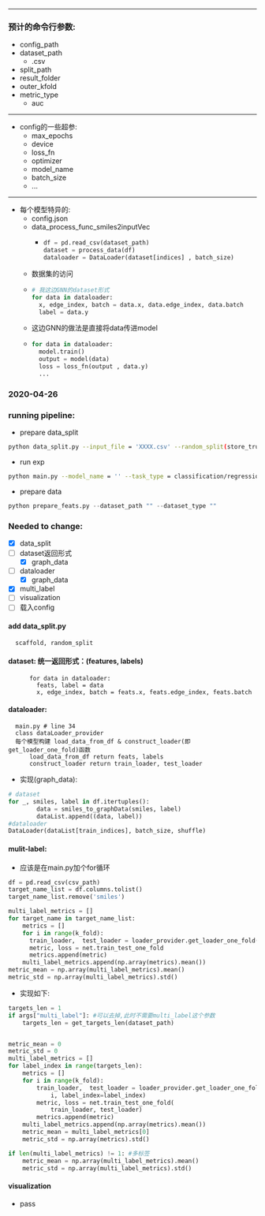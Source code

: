 
----

### 预计的命令行参数:

- config_path
- dataset_path
  - .csv
- split_path
- result_folder
- outer_kfold
- metric_type
  - auc
---

- config的一些超参:
  - max_epochs
  - device
  - loss_fn
  - optimizer
  - model_name
  - batch_size
  - ...
  <!-- -  [] early_stop
       - use_loss
       - use_metric -->
---
- 每个模型特异的:
  - config.json
  - data_process_func_smiles2inputVec
    - ```py
      df = pd.read_csv(dataset_path)
      dataset = process_data(df)
      dataloader = DataLoader(dataset[indices] , batch_size)
      ```
  - 数据集的访问
  - ``` python
    # 我这边GNN的dataset形式
    for data in dataloader:
      x, edge_index, batch = data.x, data.edge_index, data.batch
      label = data.y
    ```
  - 这边GNN的做法是直接将data传进model
  - ```py
    for data in dataloader:
      model.train()
      output = model(data)
      loss = loss_fn(output , data.y)
      ...
    ```

### 2020-04-26


### running pipeline:
- prepare data_split
```bash
python data_split.py --input_file = 'XXXX.csv' --random_split(store_true)/--scaffold_split(store_true) --k_fold = 5 --output_dir = './data_split/'
```
- run exp
```bash
python main.py --model_name = '' --task_type = classification/regression --multi_label(store_true) --dataset_path = '' --split_path = '' --k_fold = 5 --model_config
```
- prepare data
```py
python prepare_feats.py --dataset_path "" --dataset_type ""
```
### Needed to change:
- [x] data_split
- [ ] dataset返回形式
  - [x] graph_data
- [ ] dataloader
  - [x] graph_data
- [x] multi_label
- [ ] visualization
- [ ] 载入config

#### add data_split.py
      scaffold, random_split

#### dataset: 统一返回形式：(features, labels)
```
      for data in dataloader:
        feats, label = data
        x, edge_index, batch = feats.x, feats.edge_index, feats.batch
```
#### dataloader: 
      main.py # line 34
      class dataLoader_provider
      每个模型构建 load_data_from_df & construct_loader(即get_loader_one_fold)函数
          load_data_from_df return feats, labels
          construct_loader return train_loader, test_loader
- 实现(graph_data):
```py
# dataset
for _, smiles, label in df.itertuples():
        data = smiles_to_graphData(smiles, label)
        dataList.append((data, label))
#dataloader
DataLoader(dataList[train_indices], batch_size, shuffle)
```
#### mulit-label:
- 应该是在main.py加个for循环
```py
df = pd.read_csv(csv_path)
target_name_list = df.columns.tolist()
target_name_list.remove('smiles')

multi_label_metrics = []
for target_name in target_name_list:
    metrics = []
    for i in range(k_fold):
      train_loader,  test_loader = loader_provider.get_loader_one_fold(i)
      metric, loss = net.train_test_one_fold
      metrics.append(metric)
    multi_label_metrics.append(np.array(metrics).mean())
metric_mean = np.array(multi_label_metrics).mean()
metric_std = np.array(multi_label_metrics).std()
```
- 实现如下:
```py
targets_len = 1
if args["multi_label"]: #可以去掉,此时不需要multi_label这个参数
    targets_len = get_targets_len(dataset_path)


metric_mean = 0
metric_std = 0
multi_label_metrics = []
for label_index in range(targets_len):
    metrics = []
    for i in range(k_fold):
        train_loader,  test_loader = loader_provider.get_loader_one_fold(
            i, label_index=label_index)
        metric, loss = net.train_test_one_fold(
            train_loader, test_loader)
        metrics.append(metric)
    multi_label_metrics.append(np.array(metrics).mean())
    metric_mean = multi_label_metrics[0]
    metric_std = np.array(metrics).std()

if len(multi_label_metrics) != 1: #多标签
    metric_mean = np.array(multi_label_metrics).mean()
    metric_std = np.array(multi_label_metrics).std()
```
#### visualization
  - pass

